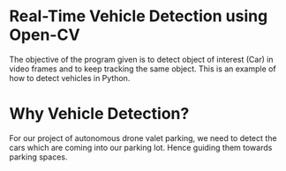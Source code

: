 # Real-Time Vehicle Detection using Open-CV

The objective of the program given is to detect object of interest (Car) in video frames and to keep tracking the same object. This is an example of how to detect vehicles in Python.

# Why Vehicle Detection?

For our project of autonomous drone valet parking, we need to detect the cars which are coming into our parking lot. Hence guiding them towards parking spaces.
